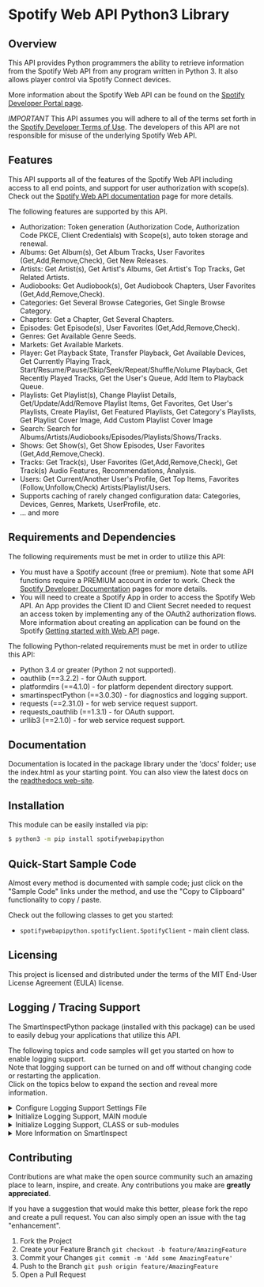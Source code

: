 <h1 class="modulename">
Spotify Web API Python3 Library
</h1>

## Overview
This API provides Python programmers the ability to retrieve information from the Spotify Web API from any program written in Python 3.  It also allows player control via Spotify Connect devices.

More information about the Spotify Web API can be found on the <a href="https://developer.spotify.com/documentation/web-api" target="_blank">Spotify Developer Portal page</a>.

*IMPORTANT*
This API assumes you will adhere to all of the terms set forth in the <a href="https://developer.spotify.com/terms" target="_blank">Spotify Developer Terms of Use</a>.  The developers of this API are not responsible for misuse of the underlying Spotify Web API.

## Features

This API supports all of the features of the Spotify Web API including access to all end points, and support for user authorization with scope(s).  Check out the [Spotify Web API documentation](https://developer.spotify.com/documentation/web-api) page for more details.

The following features are supported by this API.
- Authorization: Token generation (Authorization Code, Authorization Code PKCE, Client Credentials) with Scope(s), auto token storage and renewal.
- Albums: Get Album(s), Get Album Tracks, User Favorites (Get,Add,Remove,Check), Get New Releases.
- Artists: Get Artist(s), Get Artist's Albums, Get Artist's Top Tracks, Get Related Artists.
- Audiobooks: Get Audiobook(s), Get Audiobook Chapters, User Favorites (Get,Add,Remove,Check).
- Categories: Get Several Browse Categories, Get Single Browse Category.
- Chapters: Get a Chapter, Get Several Chapters.
- Episodes: Get Episode(s), User Favorites (Get,Add,Remove,Check).
- Genres: Get Available Genre Seeds.
- Markets: Get Available Markets.
- Player: Get Playback State, Transfer Playback, Get Available Devices, Get Currently Playing Track, Start/Resume/Pause/Skip/Seek/Repeat/Shuffle/Volume Playback, Get Recently Played Tracks, Get the User's Queue, Add Item to Playback Queue.
- Playlists: Get Playlist(s), Change Playlist Details, Get/Update/Add/Remove Playlist Items, Get Favorites, Get User's Playlists, Create Playlist, Get Featured Playlists, Get Category's Playlists, Get Playlist Cover Image, Add Custom Playlist Cover Image
- Search: Search for Albums/Artists/Audiobooks/Episodes/Playlists/Shows/Tracks.
- Shows: Get Show(s), Get Show Episodes, User Favorites (Get,Add,Remove,Check).
- Tracks: Get Track(s), User Favorites (Get,Add,Remove,Check), Get Track(s) Audio Features, Recommendations, Analysis.
- Users: Get Current/Another User's Profile, Get Top Items, Favorites (Follow,Unfollow,Check) Artists/Playlist/Users.
- Supports caching of rarely changed configuration data: Categories, Devices, Genres, Markets, UserProfile, etc.
- ... and more

## Requirements and Dependencies
The following requirements must be met in order to utilize this API:

* You must have a Spotify account (free or premium).  Note that some API functions require a PREMIUM account in order to work.  Check the [Spotify Developer Documentation](https://developer.spotify.com/documentation/web-api/reference/transfer-a-users-playback) pages for more details.
* You will need to create a Spotify App in order to access the Spotify Web API.  An App provides the Client ID and Client Secret needed to request an access token by implementing any of the OAuth2 authorization flows.  More information about creating an application can be found on the Spotify [Getting started with Web API](https://developer.spotify.com/documentation/web-api/tutorials/getting-started) page.

The following Python-related requirements must be met in order to utilize this API:

* Python 3.4 or greater (Python 2 not supported).
* oauthlib (==3.2.2) - for OAuth support.
* platformdirs (==4.1.0) - for platform dependent directory support.
* smartinspectPython (==3.0.30) - for diagnostics and logging support.
* requests (==2.31.0) - for web service request support.
* requests_oauthlib (==1.3.1) - for OAuth support.
* urllib3 (==2.1.0) - for web service request support.

## Documentation
Documentation is located in the package library under the 'docs' folder; use the index.html as your starting point. 
You can also view the latest docs on the <a href="https://spotifywebapipython.readthedocs.io/en/latest/__init__.html" target="_blank">readthedocs web-site</a>.

## Installation

This module can be easily installed via pip:
``` bash
$ python3 -m pip install spotifywebapipython
```

## Quick-Start Sample Code

Almost every method is documented with sample code; just click on the "Sample Code" links under the method, and use the "Copy to Clipboard" functionality to copy / paste.

Check out the following classes to get you started:
- `spotifywebapipython.spotifyclient.SpotifyClient` - main client class.

## Licensing
This project is licensed and distributed under the terms of the MIT End-User License Agreement (EULA) license.

## Logging / Tracing Support

The SmartInspectPython package (installed with this package) can be used to easily debug your applications that utilize this API.

The following topics and code samples will get you started on how to enable logging support.  
Note that logging support can be turned on and off without changing code or restarting the application.  
Click on the topics below to expand the section and reveal more information.  

<details>
  <summary>Configure Logging Support Settings File</summary>
  <br/>
  Add the following lines to a new file (e.g. "smartinspect.cfg") in your application startup / test directory.  
  Note the file name can be whatever you like, just specify it on the call to `SiAuto.Si.LoadConfiguration()` when initializing the logger.

``` ini
; smartinspect.cfg

; SmartInspect Logging Configuration General settings.
; - "Enabled" parameter to turn logging on (True) or off (False).
; - "Level" parameter to control the logging level (Debug|Verbose|Message|Warning|Error).
; - "AppName" parameter to control the application name.
Enabled = False 
Level = Verbose
DefaultLevel = Debug
AppName = My Application Name

; SmartInspect Logging Configuration Output settings.
; - Log to SmartInspect Console Viewer running on the specified network address.
Connections = tcp(host=192.168.1.1,port=4228,timeout=5000,reconnect=true,reconnect.interval=10s,async.enabled=true)
; - Log to a file, keeping 14 days worth of logs.
;Connections = "file(filename=\"./tests/logfiles/logfile.log\", rotate=daily, maxparts=14, append=true)"
; - Log to an encrypted file, keeping 14 days worth of logs.
;Connections = "file(filename=\"./tests/logfiles/logfileEncrypted.sil\", encrypt=true, key=""1234567890123456"", rotate=daily, maxparts=14, append=true)"
        
; set defaults for new sessions
; note that session defaults do not apply to the SiAuto.Main session, since
; this session was already added before a configuration file can be loaded. 
; session defaults only apply to newly added sessions and do not affect existing sessions.
SessionDefaults.Active = True
SessionDefaults.Level = Message
SessionDefaults.ColorBG = 0xFFFFFF

; configure some individual session properties.
; note that this does not add the session to the sessionmanager; it simply
; sets the property values IF the session name already exists.
Session.Main.Active = True
Session.Main.ColorBG = 0xFFFFFF
```

</details>

<details>
  <summary>Initialize Logging Support, MAIN module</summary>
  <br/>
  Add the following lines to your program startup module.  
  This will import the necessary package modules, and initialize logging support.  
  NOTE - This code should only be executed one time!  

``` python
# load SmartInspect settings from a configuration settings file.
from smartinspectpython.siauto import *
siConfigPath:str = "./tests/smartinspect.cfg"
SIAuto.Si.LoadConfiguration(siConfigPath)

# start monitoring the configuration file for changes, and reload it when it changes.
# this will check the file for changes every 60 seconds.
siConfig:SIConfigurationTimer = SIConfigurationTimer(SIAuto.Si, siConfigPath)

# get smartinspect logger reference.
_logsi:SISession = SIAuto.Main

# log system environment and application startup parameters.
_logsi.LogSeparator(SILevel.Fatal)
_logsi.LogAppDomain(SILevel.Verbose)
_logsi.LogSystem(SILevel.Verbose)
```

</details>

<details>
  <summary>Initialize Logging Support, CLASS or sub-modules</summary>
  <br/>
  Add the following lines to your program supporting modules.  
  This will import the necessary package modules, and initialize the shared logging session.  

``` python
# get smartinspect logger reference.
from smartinspectpython.siauto import *
_logsi:SISession = SIAuto.Main
```

</details>

<details>
  <summary>More Information on SmartInspect</summary>
  <br/>
  You can use SmartInspectPython by itself to create log files for your own applications.  
  Use the following PIP command to install the SmartInspectPython package from PyPi.org:  

  ``` bash
  $ python3 -m pip install smartinspectpython
  ```

  The SmarrtInspect Redistributable Console Viewer (free) is required to view SmartInspect Log (.sil) formatted log files, as well capture packets via the TcpProtocol or PipeProtocol connections.  The Redistributable Console Viewer can be downloaded from the <a href="https://code-partners.com/offerings/smartinspect/releases/" target="_blank">Code-Partners Software Downloads Page</a>. Note that the "Redistributable Console Viewer" is a free product, while the "SmartInspect Full Setup" is the Professional level viewer that adds a few more bells and whistles for a fee.  Also note that a Console Viewer is NOT required to view plain text (non .sil) formatted log files.
</details>

## Contributing

Contributions are what make the open source community such an amazing place to learn, inspire, and create. Any contributions you make are **greatly appreciated**.

If you have a suggestion that would make this better, please fork the repo and create a pull request. You can also simply open an issue with the tag "enhancement".

1. Fork the Project
2. Create your Feature Branch  `git checkout -b feature/AmazingFeature`
3. Commit your Changes  `git commit -m 'Add some AmazingFeature'`
4. Push to the Branch  `git push origin feature/AmazingFeature`
5. Open a Pull Request
